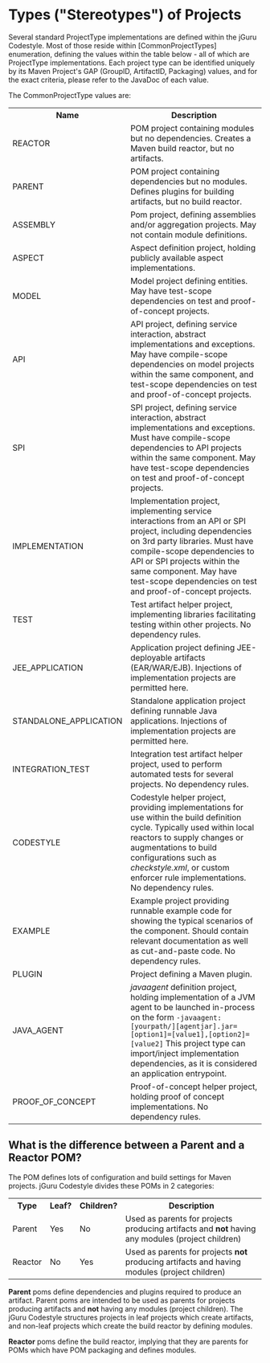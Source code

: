 # Types ("Stereotypes") of Projects

Several standard ProjectType implementations are defined within the jGuru Codestyle.
Most of those reside within [CommonProjectTypes] enumeration, defining the values 
within the table below - all of which are ProjectType implementations.
Each project type can be identified uniquely by its Maven Project's GAP (GroupID, ArtifactID, Packaging)
values, and for the exact criteria, please refer to the JavaDoc of each value.

The CommonProjectType values are:
 
<table>
    <tr>
        <th>Name</th>
        <th>Description</th>
    </tr>
    <tr>
        <td>REACTOR</td>
        <td>POM project containing modules but no dependencies. Creates a Maven build reactor, but no artifacts.</td>
    </tr>
    <tr>
        <td>PARENT</td>
        <td>POM project containing dependencies but no modules. Defines plugins for building artifacts, but no 
        build reactor.</td>
    </tr> 
    <tr>
        <td>ASSEMBLY</td>
        <td>Pom project, defining assemblies and/or aggregation projects. May not contain module definitions.</td>
    </tr>
    <tr>
        <td>ASPECT</td>
        <td>Aspect definition project, holding publicly available aspect implementations.</td>
    </tr>
    <tr>
        <td>MODEL</td>
        <td>Model project defining entities. May have test-scope dependencies on test and proof-of-concept projects.</td>
    </tr>
    <tr>
        <td>API</td>
        <td>API project, defining service interaction, abstract implementations and exceptions. May have 
        compile-scope dependencies on model projects within the same component, and test-scope dependencies on test and
        proof-of-concept projects.</td>
    </tr>
    <tr>
        <td>SPI</td>
        <td>SPI project, defining service interaction, abstract implementations and exceptions. Must have 
        compile-scope dependencies to API projects within the same component. May have test-scope dependencies on 
        test and proof-of-concept projects.</td>
    </tr>
    <tr>
        <td>IMPLEMENTATION</td>
        <td>Implementation project, implementing service interactions from an API or SPI project, including 
        dependencies on 3rd party libraries. Must have compile-scope dependencies to API or SPI projects within the 
        same component. May have test-scope dependencies on test and proof-of-concept projects.</td>
    </tr>
    <tr>
        <td>TEST</td>
        <td>Test artifact helper project, implementing libraries facilitating testing within other projects. No 
        dependency rules.</td>
    </tr>                
    <tr>
        <td>JEE_APPLICATION</td>
        <td>Application project defining JEE-deployable artifacts (EAR/WAR/EJB). 
        Injections of implementation projects are permitted here.</td>
    </tr>
    <tr>
        <td>STANDALONE_APPLICATION</td>
        <td>Standalone application project defining runnable Java applications. 
        Injections of implementation projects are permitted here.</td>
    </tr>
    <tr>
        <td>INTEGRATION_TEST</td>
        <td>Integration test artifact helper project, used to perform automated tests for several projects. 
        No dependency rules.</td>
    </tr>
    <tr>
        <td>CODESTYLE</td>
        <td>Codestyle helper project, providing implementations for use within the build definition cycle.
        Typically used within local reactors to supply changes or augmentations to build configurations
        such as <em>checkstyle.xml</em>, or custom enforcer rule implementations. No dependency rules.</td>
    </tr>         
    <tr>
        <td>EXAMPLE</td>
        <td>Example project providing runnable example code for showing the typical scenarios of the component. 
        Should contain relevant documentation as well as cut-and-paste code. No dependency rules.</td>
    </tr>
    <tr>
        <td>PLUGIN</td>
        <td>Project defining a Maven plugin.</td>
    </tr>    
    <tr>
        <td>JAVA_AGENT</td>
        <td><em>javaagent</em> definition project, holding implementation of a JVM agent to be launched 
        in-process on the form
        <code>-javaagent:[yourpath/][agentjar].jar=[option1]=[value1],[option2]=[value2]</code>
        This project type can import/inject implementation dependencies, as it is considered an application 
        entrypoint.</td>
    </tr>
    <tr>
        <td>PROOF_OF_CONCEPT</td>
        <td>Proof-of-concept helper project, holding proof of concept implementations. No dependency rules.</td>
    </tr>                             
</table>

## What is the difference between a Parent and a Reactor POM?

The POM defines lots of configuration and build settings for Maven projects.
jGuru Codestyle divides these POMs in 2 categories:

<table>
    <tr>
        <th>Type</th>
        <th>Leaf?</th>
        <th>Children?</th>
        <th>Description</th>
    </tr>
    <tr>
        <td>Parent</td>
        <td>Yes</td>
        <td>No</td>
        <td>Used as parents for projects producing artifacts and <b>not</b> having any modules (project children)</td>
    </tr>
    <tr>
        <td>Reactor</td>
        <td>No</td>
        <td>Yes</td>
        <td>Used as parents for projects <b>not</b> producing artifacts and having modules (project children)</td>
    </tr>
</table>

**Parent** poms define dependencies and plugins required to produce an artifact.
Parent poms are intended to be used as parents for projects producing artifacts and **not** having
any modules (project children). The jGuru Codestyle structures projects in leaf projects
which create artifacts, and non-leaf projects which create the build reactor by defining modules.

**Reactor** poms define the build reactor, implying that they are parents for POMs which have
POM packaging and defines modules.